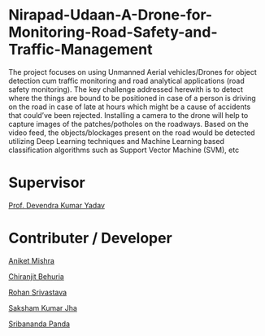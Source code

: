 # Nirapad-Udaan-A-Drone-for-Monitoring-Road-Safety-and-Traffic-Management
The project focuses on using Unmanned Aerial vehicles/Drones for object detection cum traffic monitoring and road analytical applications (road safety monitoring). 
The key challenge addressed herewith is to detect where the things are bound to be positioned in case of a person is driving on the road in case of late at hours which might be a cause of accidents that could’ve been rejected. Installing a camera to the drone will help to capture images of the patches/potholes on the roadways. Based on the video feed, the objects/blockages present on the road would be detected utilizing Deep Learning techniques and Machine Learning based classification algorithms such as Support Vector Machine (SVM), etc

# Supervisor
[Prof. Devendra Kumar Yadav](https://www.linkedin.com/in/dr-devendra-kumar-yadav-15567477/)

# Contributer / Developer
[Aniket Mishra](https://www.linkedin.com/in/aniket-mishra-15bb58124/)

[Chiranjit Behuria](https://www.linkedin.com/in/chiranjit-behuria-73a41b1b9/)

[Rohan Srivastava](https://www.linkedin.com/in/rohan3125/)

[Saksham Kumar Jha](https://www.linkedin.com/in/sakshamkj/)

[Sribananda Panda](https://www.linkedin.com/in/sribananda-panda/)
